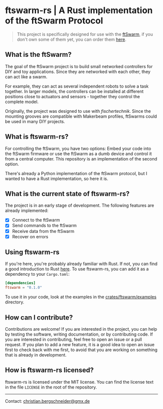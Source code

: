 # ftswarm-rs | A Rust implementation of the ftSwarm Protocol

> This project is specifically designed for use with the [ftSwarm](https://elektrofuzzis.github.io/en/index.html), if
> you don't own some of them yet, you can order them [here](https://gundermann-software.de/shop).

## What is the ftSwarm?

The goal of the ftSwarm project is to build small networked controllers for DIY and toy applications. Since they are
networked with each other, they can act like a swarm.

For example, they can act as several independent robots to solve a task together. In larger models, the controllers can
be installed at different positions close to actuators and sensors - together they control the complete model.

Originally, the project was designed to use with _fischertechnik_. Since the mounting grooves are compatible with
Makerbeam profiles, ftSwarms could be used in many DIY projects.

## What is ftswarm-rs?

For controlling the ftSwarm, you have two options: Embed your code into the ftSwarm firmware or use the ftSwarm as a
dumb device and control it from a central computer. This repository is an implementation of the second option.

There's already a Python implementation of the ftSwarm protocol, but I wanted to have a Rust implementation, so
here it is.

## What is the current state of ftswarm-rs?

The project is in an early stage of development. The following features are already implemented:
- [x] Connect to the ftSwarm
- [x] Send commands to the ftSwarm
- [x] Receive data from the ftSwarm
- [x] Recover on errors

## Using ftswarm-rs

If you're here, you're probably already familiar with Rust. If not, you can find a good introduction to Rust
[here](https://doc.rust-lang.org/book/). To use ftswarm-rs, you can add it as a dependency to your `Cargo.toml`:

```toml
[dependencies]
ftswarm = "0.1.0"
```

To use it in your code, look at the examples in the [crates/ftswarm/examples](crates/ftswarm/examples) directory.


## How can I contribute?

Contributions are welcome! If you are interested in the project, you can help by testing the software, writing
documentation, or by contributing code. If you are interested in contributing, feel free to open an issue or a pull
request. If you plan to add a new feature, it is a good idea to open an issue first to check back with me first,
to avoid that you are working on something that is already in development.

## How is ftswarm-rs licensed?

ftswarm-rs is licensed under the MIT license. You can find the license text in the file `LICENSE` in the root of the
repository.

- - -
Contact: [christian.bergschneider@gmx.de](mailto://christian.bergschneider@gmx.de)